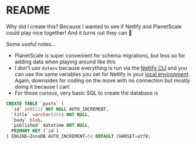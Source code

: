 # README

Why did I create this? Because I wanted to see if Netlify and PlanetScale could play nice together! And it turns out they can 🎉

Some useful notes...
* PlanetScale is super convenient for schema migrations, but less so for adding data when playing around like this
* I don't use `dotenv` because everything is run via the [Netlify CLI]() and you can use the same variables you set for Netlify in your [local environment](https://www.netlify.com/blog/2021/07/12/managing-environment-variables-from-your-terminal-with-netlify-cli/). Again, downsides for coding on the move with no connection but mostly doing it because I can!
* For those curious, very basic SQL to create the database is
```sql
CREATE TABLE `posts` (
  `id` int(11) NOT NULL AUTO_INCREMENT,
  `title` varchar(255) NOT NULL,
  `body` blob,
  `published` datetime NOT NULL,
  PRIMARY KEY (`id`)
) ENGINE=InnoDB AUTO_INCREMENT=54 DEFAULT CHARSET=utf8;
```
